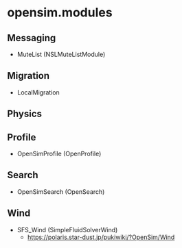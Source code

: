 # opensim.modules


## Messaging
- MuteList (NSLMuteListModule)

## Migration
- LocalMigration

## Physics

## Profile
- OpenSimProfile (OpenProfile)
  
## Search
- OpenSimSearch (OpenSearch)

## Wind
- SFS_Wind (SimpleFluidSolverWind)
  - https://polaris.star-dust.jp/pukiwiki/?OpenSim/Wind
  
